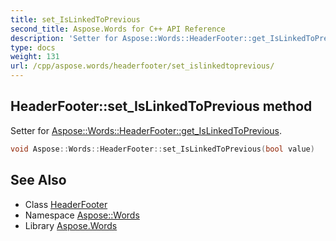 ```yaml
---
title: set_IsLinkedToPrevious
second_title: Aspose.Words for C++ API Reference
description: 'Setter for Aspose::Words::HeaderFooter::get_IsLinkedToPrevious.'
type: docs
weight: 131
url: /cpp/aspose.words/headerfooter/set_islinkedtoprevious/
---
```

## HeaderFooter::set_IsLinkedToPrevious method


Setter for [Aspose::Words::HeaderFooter::get_IsLinkedToPrevious](../get_islinkedtoprevious/).

```cpp
void Aspose::Words::HeaderFooter::set_IsLinkedToPrevious(bool value)
```

## See Also

* Class [HeaderFooter](../)
* Namespace [Aspose::Words](../../)
* Library [Aspose.Words](../../../)

